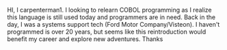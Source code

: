 HI,  I carpenterman1.  I looking to relearn COBOL programming as I realize this language is still used today and programmers are in need.  Back in the day, I 
was a systems support tech (Ford Motor Company/Visteon).  I haven't programmed is over 20 years, but seems like this reintroduction would benefit my career and 
explore new adventures.  Thanks
